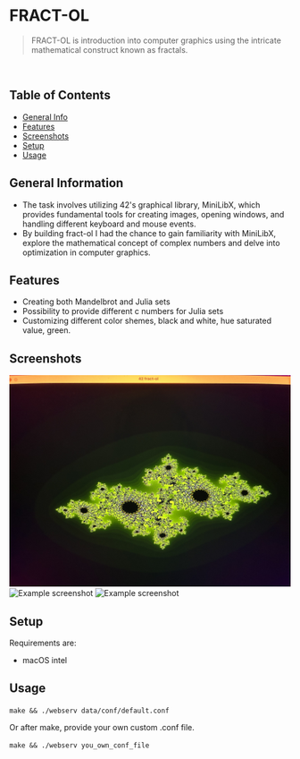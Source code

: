 # FRACT-OL
> FRACT-OL is introduction into computer graphics using the intricate mathematical construct known as fractals.

<br>

## Table of Contents
* [General Info](#general-information)
* [Features](#features)
* [Screenshots](#screenshots)
* [Setup](#setup)
* [Usage](#usage)


## General Information
- The task involves utilizing 42's graphical library, MiniLibX, which provides fundamental tools for creating images, opening windows, and handling different keyboard and mouse events.
-  By building fract-ol I had the chance to gain familiarity with MiniLibX, explore the mathematical concept of complex numbers and delve into optimization in computer graphics.


## Features
- Creating both Mandelbrot and Julia sets
- Possibility to provide different c numbers for Julia sets 
- Customizing different color shemes, black and white, hue saturated value, green.


## Screenshots
![Example screenshot](./screenshots/fract-ol1.jpg)
![Example screenshot](./screenshots/fract-ol2.jpg)
![Example screenshot](./screenshots/fract-ol3.jpg)




## Setup
Requirements are:
- macOS intel


## Usage
`make && ./webserv data/conf/default.conf`

Or after make, provide your own custom .conf file.

`make && ./webserv you_own_conf_file`

